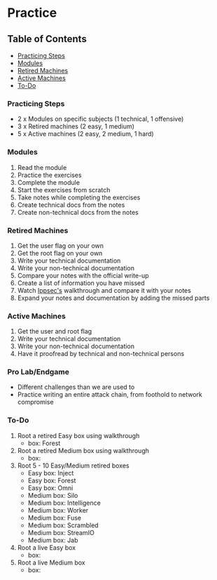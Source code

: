 # Practice

## Table of Contents
- [Practicing Steps](#practicing-steps)
- [Modules](#modules)
- [Retired Machines](#retired-machines)
- [Active Machines](#active-machines)
- [To-Do](#to-do)

### Practicing Steps

- 2 x Modules on specific subjects (1 technical, 1 offensive)
- 3 x Retired machines (2 easy, 1 medium)
- 5 x Active machines (2 easy, 2 medium, 1 hard)

### Modules

1. Read the module
2. Practice the exercises
3. Complete the module
4. Start the exercises from scratch
5. Take notes while completing the exercises
6. Create technical docs from the notes
7. Create non-technical docs from the notes

### Retired Machines

1. Get the user flag on your own
2. Get the root flag on your own
3. Write your technical documentation
4. Write your non-technical documentation
5. Compare your notes with the official write-up
6. Create a list of information you have missed
7. Watch [Ippsec's](https://www.youtube.com/channel/UCa6eh7gCkpPo5XXUDfygQQA) walkthrough and compare it with your notes
8. Expand your notes and documentation by adding the missed parts

### Active Machines

1. Get the user and root flag
2. Write your technical documentation
3. Write your non-technical documentation
4. Have it proofread by technical and non-technical persons

### Pro Lab/Endgame

- Different challenges than we are used to
- Practice writing an entire attack chain, from foothold to network compromise

### To-Do

1. Root a retired Easy box using walkthrough
    - box: Forest
2. Root a retired Medium box using walkthrough
    - box:
3. Root 5 - 10 Easy/Medium retired boxes
    - Easy box: Inject
    - Easy box: Forest
    - Easy box: Omni
    - Medium box: Silo
    - Medium box: Intelligence
    - Medium box: Worker
    - Medium box: Fuse
    - Medium box: Scrambled
    - Medium box: StreamIO
    - Medium box: Jab
4. Root a live Easy box
    - box:
5. Root a live Medium box
    - box: